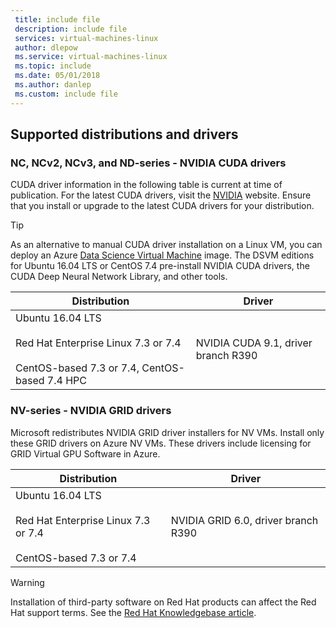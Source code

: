 ```yaml
---
 title: include file
 description: include file
 services: virtual-machines-linux
 author: dlepow
 ms.service: virtual-machines-linux
 ms.topic: include
 ms.date: 05/01/2018
 ms.author: danlep
 ms.custom: include file
---
```


## Supported distributions and drivers

### NC, NCv2, NCv3, and ND-series - NVIDIA CUDA drivers

CUDA driver information in the following table is current at time of publication. For the latest CUDA drivers, visit the [NVIDIA](https://developer.nvidia.com/cuda-zone) website. Ensure that you install or upgrade to the latest CUDA drivers for your distribution. 

> [!TIP]
> As an alternative to manual CUDA driver installation on a Linux VM, you can deploy an Azure [Data Science Virtual Machine](../articles/machine-learning/data-science-virtual-machine/overview.md) image. The DSVM editions for Ubuntu 16.04 LTS or CentOS 7.4 pre-install NVIDIA CUDA drivers, the CUDA Deep Neural Network Library, and other tools.

| Distribution | Driver |
| --- | --- | 
| Ubuntu 16.04 LTS<br/><br/> Red Hat Enterprise Linux 7.3 or 7.4<br/><br/> CentOS-based 7.3 or 7.4, CentOS-based 7.4 HPC | NVIDIA CUDA 9.1, driver branch R390 |

### NV-series - NVIDIA GRID drivers

Microsoft redistributes NVIDIA GRID driver installers for NV VMs. Install only these GRID drivers on Azure NV VMs. These drivers include licensing for GRID Virtual GPU Software in Azure.

| Distribution | Driver |
| --- | --- | 
| Ubuntu 16.04 LTS<br/><br/>Red Hat Enterprise Linux 7.3 or 7.4<br/><br/>CentOS-based 7.3 or 7.4 | NVIDIA GRID 6.0, driver branch R390|



> [!WARNING] 
> Installation of third-party software on Red Hat products can affect the Red Hat support terms. See the [Red Hat Knowledgebase article](https://access.redhat.com/articles/1067).
>
